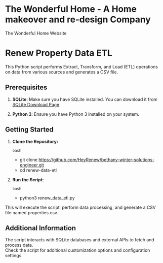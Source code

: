 # The Wonderful Home - A Home makeover and re-design Company
The Wonderful Home Website


# Renew Property Data ETL

This Python script performs Extract, Transform, and Load (ETL) operations on data from various sources and generates a CSV file.

## Prerequisites

1. **SQLite**: Make sure you have SQLite installed. You can download it from [SQLite Download Page](https://www.sqlite.org/download.html).

2. **Python 3**: Ensure you have Python 3 installed on your system.

## Getting Started

1. **Clone the Repository:**

    `bash`
   </br>
   - git clone https://github.com/HeyRenew/bethany-winter-solutions-engineer.git
   - cd renew-data-etl


3. **Run the Script:**

    `bash`
   </br>
   - python3 renew_data_etl.py

This will execute the script, perform data processing, and generate a CSV file named properties.csv.

## Additional Information

The script interacts with SQLite databases and external APIs to fetch and process data. </br>
Check the script for additional customization options and configuration settings. 
